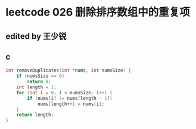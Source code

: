 # leetcode 026 删除排序数组中的重复项

## edited by 王少锐

## c

```c
int removeDuplicates(int *nums, int numsSize) {
    if (numsSize == 0)
        return 0;
    int length = 1;
    for (int i = 0; i < numsSize; i++) {
        if (nums[i] != nums[length - 1])
            nums[length++] = nums[i];
    }
    return length;
}

```
